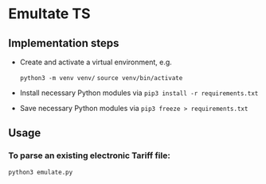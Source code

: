 # Emultate TS

## Implementation steps

- Create and activate a virtual environment, e.g.

  `python3 -m venv venv/`
  `source venv/bin/activate`

- Install necessary Python modules via `pip3 install -r requirements.txt`

- Save necessary Python modules via `pip3 freeze > requirements.txt`

## Usage

### To parse an existing electronic Tariff file:
`python3 emulate.py`

